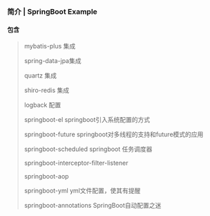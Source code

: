 ### 简介 | SpringBoot Example

#### 包含 
>mybatis-plus 集成 
>
>spring-data-jpa集成
>
>quartz 集成 
>
>shiro-redis 集成
>
>logback 配置
>
>springboot-el springboot引入系统配置的方式
>
>springboot-future springboot对多线程的支持和future模式的应用
>
>springboot-scheduled springboot 任务调度器
>
>springboot-interceptor-filter-listener
>
>springboot-aop
>
>springboot-yml  yml文件配置，使其有提醒
>
>springboot-annotations SpringBoot自动配置之迷

